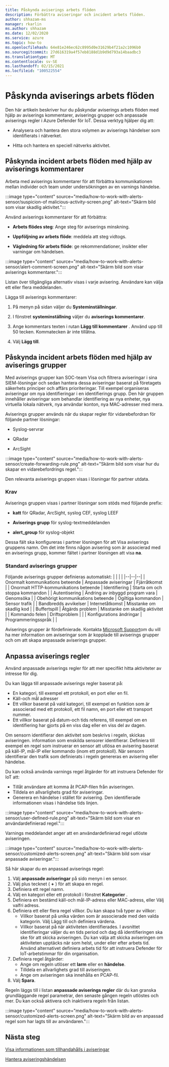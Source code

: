 ```yaml
---
title: Påskynda aviserings arbets flöden
description: Förbättra aviseringar och incident arbets flöden.
author: shhazam-ms
manager: rkarlin
ms.author: shhazam
ms.date: 12/02/2020
ms.service: azure
ms.topic: how-to
ms.openlocfilehash: 64e81e246ec62c8995d0e31629b4f21a2c1096b0
ms.sourcegitcommit: 27d616319a4f57eb8188d1b9d9d793a14baadbc3
ms.translationtype: MT
ms.contentlocale: sv-SE
ms.lasthandoff: 02/15/2021
ms.locfileid: "100522554"
---
```

# <a name="accelerate-alert-workflows"></a>Påskynda aviserings arbets flöden

Den här artikeln beskriver hur du påskyndar aviserings arbets flöden med hjälp av aviserings kommentarer, aviserings grupper och anpassade aviserings regler i Azure Defender för IoT.  Dessa verktyg hjälper dig att:

- Analysera och hantera den stora volymen av aviserings händelser som identifierats i nätverket.

- Hitta och hantera en speciell nätverks aktivitet.

## <a name="accelerate-incident-workflows-by-using-alert-comments"></a>Påskynda incident arbets flöden med hjälp av aviserings kommentarer

Arbeta med aviserings kommentarer för att förbättra kommunikationen mellan individer och team under undersökningen av en varnings händelse.

:::image type="content" source="media/how-to-work-with-alerts-sensor/suspicion-of malicious-activity-screen.png" alt-text="Skärm bild som visar skadlig aktivitet.":::

Använd aviserings kommentarer för att förbättra:

- **Arbets flödes steg**: Ange steg för aviserings minskning.

- **Uppföljning av arbets flöde**: meddela att steg vidtogs.

- **Vägledning för arbets flöde**: ge rekommendationer, insikter eller varningar om händelsen.

:::image type="content" source="media/how-to-work-with-alerts-sensor/alert-comment-screen.png" alt-text="Skärm bild som visar aviserings kommentarer.":::

Listan över tillgängliga alternativ visas i varje avisering. Användare kan välja ett eller flera meddelanden.

Lägga till aviserings kommentarer:

1. På menyn på sidan väljer du **Systeminställningar**.

2. I fönstret **systeminställning** väljer du **aviserings kommentarer**.

3. Ange kommentars texten i rutan **Lägg till kommentarer** . Använd upp till 50 tecken. Kommatecken är inte tillåtna.

4. Välj **Lägg till**.

## <a name="accelerate-incident-workflows-by-using-alert-groups"></a>Påskynda incident arbets flöden med hjälp av aviserings grupper

Med aviserings grupper kan SOC-team Visa och filtrera aviseringar i sina SIEM-lösningar och sedan hantera dessa aviseringar baserat på företagets säkerhets principer och affärs prioriteringar. Till exempel organiseras aviseringar om nya identifieringar i en identifierings grupp. Den här gruppen innehåller aviseringar som behandlar identifiering av nya enheter, nya virtuella lokala nätverk, nya användar konton, nya MAC-adresser med mera.

Aviserings grupper används när du skapar regler för vidarebefordran för följande partner lösningar:

  - Syslog-servrar

  - QRadar

  - ArcSight

:::image type="content" source="media/how-to-work-with-alerts-sensor/create-forwarding-rule.png" alt-text="Skärm bild som visar hur du skapar en vidarebefordrings regel.":::

Den relevanta aviserings gruppen visas i lösningar för partner utdata. 

### <a name="requirements"></a>Krav

Aviserings gruppen visas i partner lösningar som stöds med följande prefix:

- **katt** för QRadar, ArcSight, syslog CEF, syslog LEEF

- **Aviserings grupp** för syslog-textmeddelanden

- **alert_group** för syslog-objekt

Dessa fält ska konfigureras i partner lösningen för att Visa aviserings gruppens namn. Om det inte finns någon avisering som är associerad med en aviserings grupp, kommer fältet i partner lösningen att visa **na**.

### <a name="default-alert-groups"></a>Standard aviserings grupper

Följande aviserings grupper definieras automatiskt:
|  |  |  |
|--|--|--|
| Onormalt kommunikations beteende | Anpassade aviseringar | Fjärråtkomst |
| Onormalt HTTP-kommunikations beteende | Identifiering | Starta om och stoppa kommandon |
| Autentisering | Ändring av inbyggd program vara | Genomsöka |
| Obehörigt kommunikations beteende | Ogiltiga kommandon | Sensor trafik |
| Bandbredds avvikelser | Internetåtkomst | Misstanke om skadlig kod |
| Buffertspill | Åtgärds problem | Misstanke om skadlig aktivitet |
| Kommando felen | Driftsproblem |  |
| Konfigurations ändringar | Programmeringsspråk |  |

Aviserings grupper är fördefinierade. Kontakta [Microsoft Support](https://support.microsoft.com/supportforbusiness/productselection?sapId=82c8f35-1b8e-f274-ec11-c6efdd6dd099)om du vill ha mer information om aviseringar som är kopplade till aviserings grupper och om att skapa anpassade aviserings grupper.

## <a name="customize-alert-rules"></a>Anpassa aviserings regler

Använd anpassade aviserings regler för att mer specifikt hitta aktiviteter av intresse för dig. 

Du kan lägga till anpassade aviserings regler baserat på:

- En kategori, till exempel ett protokoll, en port eller en fil.
- Käll-och mål adresser
- Ett villkor baserat på vald kategori, till exempel en funktion som är associerad med ett protokoll, ett fil namn, en port eller ett transport nummer.
- Ett villkor baserat på datum-och tids referens, till exempel om en identifiering har gjorts på en viss dag eller en viss del av dagen.

Om sensorn identifierar den aktivitet som beskrivs i regeln, skickas aviseringen.
information som enskilda sensorer identifierar. Definiera till exempel en regel som instruerar en sensor att utlösa en avisering baserat på käll-IP, mål-IP eller kommando (inom ett protokoll). När sensorn identifierar den trafik som definierats i regeln genereras en avisering eller händelse.

Du kan också använda varnings regel åtgärder för att instruera Defender för IoT att:

- Tillåt användare att komma åt PCAP-filen från aviseringen.
- Tilldela en allvarlighets grad för aviseringar.
- Generera en händelse i stället för avisering. Den identifierade informationen visas i händelse tids linjen.

:::image type="content" source="media/how-to-work-with-alerts-sensor/user-defined-rule.png" alt-text="Skärm bild som visar en användardefinierad regel.":::

Varnings meddelandet anger att en användardefinierad regel utlöste aviseringen.

:::image type="content" source="media/how-to-work-with-alerts-sensor/customized-alerts-screen.png" alt-text="Skärm bild som visar anpassade aviseringar.":::

Så här skapar du en anpassad aviserings regel:

1. Välj **anpassade aviseringar** på sido menyn i en sensor.
1. Välj plus tecknet ( **+** ) för att skapa en regel.
1. Definiera ett regel namn.
1. Välj en kategori eller ett protokoll i fönstret **Kategorier** .
1. Definiera en bestämd käll-och mål-IP-adress eller MAC-adress, eller Välj valfri adress.
1. Definiera ett eller flera regel villkor. Du kan skapa två typer av villkor:
    - Villkor baserat på unika värden som är associerade med den valda kategorin. Välj Lägg till och definiera värdena.
    - Villkor baserat på när aktiviteten identifierades. I avsnittet identifieringar väljer du en tids period och dag då identifieringen ska ske för att skicka aviseringen. Du kan välja att skicka aviseringen om aktiviteten upptäcks när som helst, under eller efter arbets tid. Använd alternativet definiera arbets tid för att instruera Defender för IoT-arbetstimmar för din organisation.
1. Definiera regel åtgärder: 
    - Ange om regeln utlöser ett **larm** eller en **händelse**.
    - Tilldela en allvarlighets grad till aviseringen.
    - Ange om aviseringen ska innehålla en PCAP-fil.
1. Välj **Spara**.

Regeln läggs till i listan **anpassade aviserings regler** där du kan granska grundläggande regel parametrar, den senaste gången regeln utlöstes och mer. Du kan också aktivera och inaktivera regeln från listan.

:::image type="content" source="media/how-to-work-with-alerts-sensor/customized-alerts-screen.png" alt-text="Skärm bild av en anpassad regel som har lagts till av användaren.":::

## <a name="next-steps"></a>Nästa steg

[Visa informationen som tillhandahålls i aviseringar](how-to-view-information-provided-in-alerts.md)

[Hantera aviseringshändelsen](how-to-manage-the-alert-event.md)
